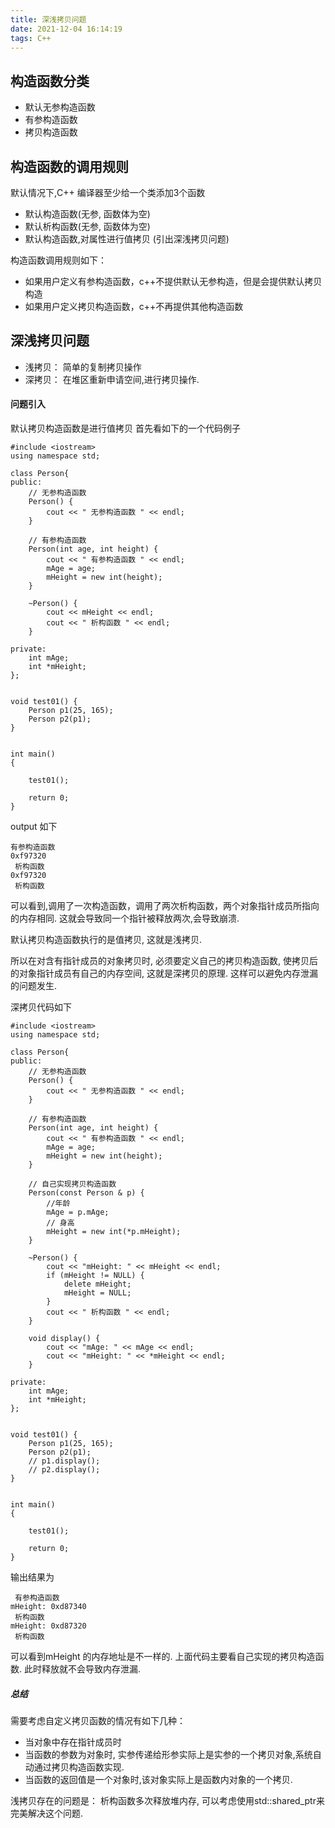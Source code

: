 ```yaml
---
title: 深浅拷贝问题
date: 2021-12-04 16:14:19
tags: C++
---
```



## 构造函数分类
- 默认无参构造函数
- 有参构造函数
- 拷贝构造函数

## 构造函数的调用规则
默认情况下,C++ 编译器至少给一个类添加3个函数
- 默认构造函数(无参, 函数体为空)
- 默认析构函数(无参, 函数体为空)
- 默认构造函数,对属性进行值拷贝 (引出深浅拷贝问题)

构造函数调用规则如下：
- 如果用户定义有参构造函数，c++不提供默认无参构造，但是会提供默认拷贝构造
- 如果用户定义拷贝构造函数，c++不再提供其他构造函数

<!--more-->

## 深浅拷贝问题
- 浅拷贝： 简单的复制拷贝操作
- 深拷贝： 在堆区重新申请空间,进行拷贝操作.

#### 问题引入
默认拷贝构造函数是进行值拷贝
首先看如下的一个代码例子
```
#include <iostream>
using namespace std;

class Person{
public:
    // 无参构造函数
    Person() {
        cout << " 无参构造函数 " << endl;
    }

    // 有参构造函数
    Person(int age, int height) {
        cout << " 有参构造函数 " << endl;
        mAge = age;
        mHeight = new int(height);
    }

    ~Person() {
        cout << mHeight << endl;
        cout << " 析构函数 " << endl;
    }

private:
    int mAge;
    int *mHeight;
};


void test01() {
    Person p1(25, 165);
    Person p2(p1);
}


int main()
{

    test01();

    return 0;
}
```

output 如下
```
有参构造函数 
0xf97320
 析构函数 
0xf97320
 析构函数 
```
可以看到,调用了一次构造函数，调用了两次析构函数，两个对象指针成员所指向的内存相同. 
这就会导致同一个指针被释放两次,会导致崩溃.

默认拷贝构造函数执行的是值拷贝, 这就是浅拷贝.

所以在对含有指针成员的对象拷贝时, 必须要定义自己的拷贝构造函数, 使拷贝后的对象指针成员有自己的内存空间, 这就是深拷贝的原理.
这样可以避免内存泄漏的问题发生.

深拷贝代码如下
```
#include <iostream>
using namespace std;

class Person{
public:
    // 无参构造函数
    Person() {
        cout << " 无参构造函数 " << endl;
    }

    // 有参构造函数
    Person(int age, int height) {
        cout << " 有参构造函数 " << endl;
        mAge = age;
        mHeight = new int(height);
    }

    // 自己实现拷贝构造函数
    Person(const Person & p) {
        //年龄
        mAge = p.mAge;
        // 身高
        mHeight = new int(*p.mHeight);
    }

    ~Person() {
        cout << "mHeight: " << mHeight << endl;
        if (mHeight != NULL) {
            delete mHeight;
            mHeight = NULL;
        }
        cout << " 析构函数 " << endl;
    }

    void display() {
        cout << "mAge: " << mAge << endl;
        cout << "mHeight: " << *mHeight << endl;
    }

private:
    int mAge;
    int *mHeight;
};


void test01() {
    Person p1(25, 165);
    Person p2(p1);
    // p1.display();
    // p2.display();
}


int main()
{

    test01();

    return 0;
}
```
输出结果为
```
 有参构造函数 
mHeight: 0xd87340
 析构函数 
mHeight: 0xd87320
 析构函数 
```
可以看到mHeight 的内存地址是不一样的.
上面代码主要看自己实现的拷贝构造函数.
此时释放就不会导致内存泄漏.

##### 总结
需要考虑自定义拷贝函数的情况有如下几种：
- 当对象中存在指针成员时
- 当函数的参数为对象时, 实参传递给形参实际上是实参的一个拷贝对象,系统自动通过拷贝构造函数实现.
- 当函数的返回值是一个对象时,该对象实际上是函数内对象的一个拷贝.

浅拷贝存在的问题是： 析构函数多次释放堆内存, 可以考虑使用std::shared_ptr来完美解决这个问题.






<!--more-->